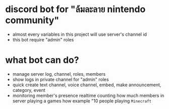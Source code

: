 # discord bot for "ล้มละลาย nintendo community"
- almost every variables in this project will use server's channel id
- this bot require "admin" roles 

# what bot can do?
- manage server log, channel, roles, members
- show logs in private channel for "admin" roles 
- quick create text channel, voice channel, embed, make announcement, category, event
- monitoring member's presence realtime counting how much members in server playing a games how example "10 people playing `Minecraft`
